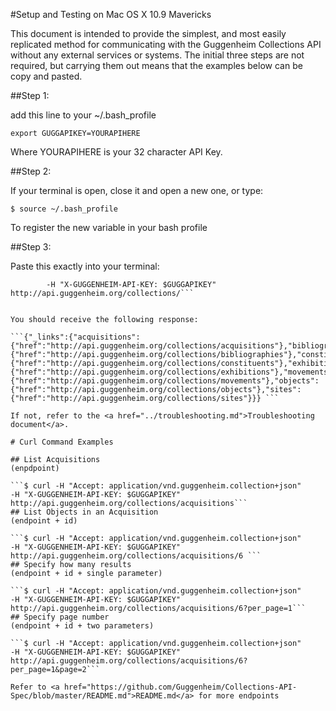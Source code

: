 #Setup and Testing on Mac OS X 10.9 Mavericks

This document is intended to provide the simplest, and most easily replicated method for communicating with the Guggenheim Collections API without any external services or systems. The initial three steps are not required, but carrying them out means that the examples below can be copy and pasted.

##Step 1:

add this line to your ~/.bash_profile

```export GUGGAPIKEY=YOURAPIHERE```

Where YOURAPIHERE is your 32 character API Key.


##Step 2:

If your terminal is open, close it and open a new one, or type:

```$ source ~/.bash_profile```

To register the new variable in your bash profile

##Step 3:

Paste this exactly into your terminal:

```$ curl -H "Accept: application/vnd.guggenheim.collection+json" \
        -H "X-GUGGENHEIM-API-KEY: $GUGGAPIKEY" http://api.guggenheim.org/collections/```
        

You should receive the following response:

```{"_links":{"acquisitions":{"href":"http://api.guggenheim.org/collections/acquisitions"},"bibliographies":{"href":"http://api.guggenheim.org/collections/bibliographies"},"constituents":{"href":"http://api.guggenheim.org/collections/constituents"},"exhibitions":{"href":"http://api.guggenheim.org/collections/exhibitions"},"movements":{"href":"http://api.guggenheim.org/collections/movements"},"objects":{"href":"http://api.guggenheim.org/collections/objects"},"sites":{"href":"http://api.guggenheim.org/collections/sites"}}} ```

If not, refer to the <a href="../troubleshooting.md">Troubleshooting document</a>.

# Curl Command Examples

## List Acquisitions
(enpdpoint)

```$ curl -H "Accept: application/vnd.guggenheim.collection+json"     -H "X-GUGGENHEIM-API-KEY: $GUGGAPIKEY" http://api.guggenheim.org/collections/acquisitions```
## List Objects in an Acquisition
(endpoint + id)

```$ curl -H "Accept: application/vnd.guggenheim.collection+json"     -H "X-GUGGENHEIM-API-KEY: $GUGGAPIKEY" http://api.guggenheim.org/collections/acquisitions/6 ```
## Specify how many results 
(endpoint + id + single parameter)

```$ curl -H "Accept: application/vnd.guggenheim.collection+json"     -H "X-GUGGENHEIM-API-KEY: $GUGGAPIKEY" http://api.guggenheim.org/collections/acquisitions/6?per_page=1```
## Specify page number
(endpoint + id + two parameters)

```$ curl -H "Accept: application/vnd.guggenheim.collection+json"     -H "X-GUGGENHEIM-API-KEY: $GUGGAPIKEY" http://api.guggenheim.org/collections/acquisitions/6?per_page=1&page=2```

Refer to <a href="https://github.com/Guggenheim/Collections-API-Spec/blob/master/README.md">README.md</a> for more endpoints

    

